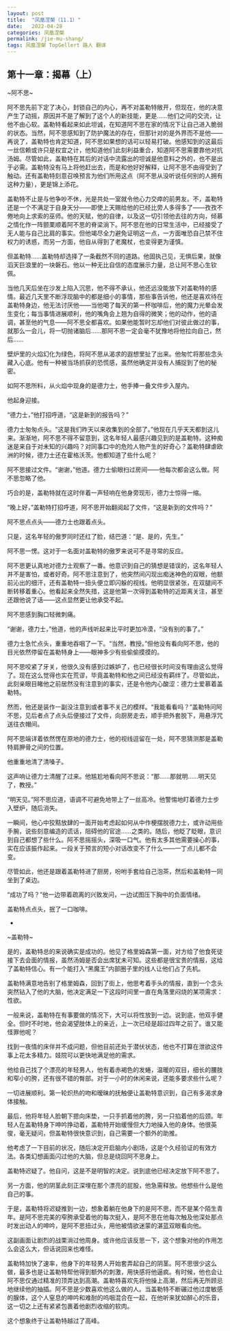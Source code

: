 ```yaml
---
layout: post
title:  "凤凰涅槃（11.1）"
date:   2022-04-28
categories: 凤凰涅槃
permalink: /jie-mu-shang/
tags: 凤凰涅槃 TopGellert 路人 翻译
---
```


## 第十一章：揭幕（上）


~阿不思~

阿不思先前下定了决心，封锁自己的内心，再不对盖勒特敞开，但现在，他的决意产生了动摇，原因并不是了解到了这个人的新技能，更是……他们之间的交流，让他不由心软。盖勒特看起来如此坦诚，在知道阿不思在家的情况下让自己进入脆弱的状态。当然，阿不思感知到了防护魔法的存在，但那针对的是外界而不是他——再说了，盖勒特也肯定知道，阿不思如果想的话可以轻易打破。他感知到的这最后一丝信赖或许只是权宜之计，他知道他们此刻利益重合，知道阿不思需要靠他对抗汤姆。尽管如此，盖勒特在其后的对话中流露出的坦诚是他意料之外的，也不是出于必需。盖勒特没有马上将他赶出去，而是和他好好解释，让阿不思不由得受到了触动。还有盖勒特刻意召唤预言为他们所用这点（阿不思从没听说任何别的人拥有这种力量），更是锦上添花。

盖勒特不止是与他争吵不休，光是共处一室就令他心力交瘁的前男友。不，盖勒特还是一个不满足于自身天分——即使上天赐给他的已经比旁人多得多了——孜孜不倦地向上求索的巫师。他的天赋，他的自律，以及这一切引领他去往的方向，倾慕之情化作一阵颤栗顺着阿不思的脊梁淌下。阿不思在他的日常生活中，已经接受了无人能与自己比肩的事实。但他竭尽全力避免证明这一点，一方面唯恐自己禁不住权力的诱惑，而另一方面，他自从得到了老魔杖，也变得更为谨慎。

但盖勒特……盖勒特却选择了一条截然不同的道路。他固执己见，无惧后果，就像滔天巨浪里的一块磐石。他以一种无比自信的态度展示力量，总让阿不思心生钦佩。

当他几天后坐在沙发上陷入沉思，他不得不承认，他还远没能放下对盖勒特的感情。最近几天里不断浮现脑中的都是细小的事情，那些事告诉他，他还是喜欢待在盖勒特身边，他无法讨厌他——当他喝了每天的第一杯咖啡后，他的魔力光晕会发生变化；每当事情进展顺利，他的嘴角会上翘为自得的微笑；他的动作，他的语调，甚至他的气息——阿不思全都喜欢。如果他能暂时忘却他们对彼此做过的事，就那么一会儿，将一切抛诸脑后……那阿不思一定会毫不犹豫地将他拉向自己，然后……

壁炉里的火焰幻化为绿色，将阿不思从渴求的遐想里扯了出来。他匆忙将那些念头藏入心底。他有一种被当场抓获的恐慌感，虽然他确定并没有人捕捉到了他的秘密。

如阿不思所料，从火焰中现身的是德力士，他手捧一叠文件步入屋内。

他起身迎接。

“德力士，”他打招呼道，“这是新到的报告吗？”

德力士匆匆点头。“这是我们昨天以来收集到的全部了。”他现在几乎天天都到这儿来。渐渐地，阿不思不得不留意到，这名年轻人最感兴趣见到的是盖勒特。这种痴迷是来自于对未知的兴趣吗？对同事口中的危险人物产生的好奇心？盖勒特肆虐欧洲的时候，德力士还在霍格沃茨。他都知道了些什么呢？

阿不思接过文件。“谢谢，”他道。德力士偷眼扫过房间——他每次都会这么做。阿不思忽略了他。

巧合的是，盖勒特就在这时伴着一声轻响在他身旁现形，德力士惊得一缩。

“晚上好，”盖勒特打招呼道，阿不思开始翻阅起了文件，“这是新到的文件吗？”

阿不思点点头——德力士也跟着点头。

只是，这名年轻的傲罗同时还红了脸，结巴道：“是、是的，先生。”

阿不思一愣。这对于一名面对盖勒特的傲罗来说可不是寻常的反应。

阿不思更认真地对德力士观察了一番。他意识到自己的猜想是错误的，这名年轻人并不是害怕，或者好奇。阿不思注意到了，他突然间闪现出痴迷神色的双眼，他额前沁出的细汗，还有盖勒特一扭头便立即闪躲的视线。他明显很紧张，在双腿间不断转移着重心。他看起来全然失措，这是他第一次得到盖勒特的近距离关注，甚至还跟他说了话——这点显然更让他承受不起。

阿不思感到胸口轻微刺痛。

“谢谢，德力士，”他道，他的声线听起来比平时更加冷漠，“没有别的事了。”

德力士急忙点头，重重地吞咽了一下。“当然，教授。”但他没有看向阿不思，他的目光依然停留在盖勒特身上——眼神多少有些偷偷摸摸的。

阿不思咬紧了牙关，他很久没有感到过嫉妒了，也已经很长时间没有理由这么觉得了。现在这么觉得也实在荒谬，毕竟盖勒特和他之间已经没有羁绊了。尽管如此，此刻亲眼目睹他之前居然没有注意到的事实，还是令他内心酸涩：德力士爱慕着盖勒特。

然而，他还是装作一副没注意到或者事不关己的模样。“我能看看吗？”盖勒特问阿不思，见后者点了点头后便接过了文件，向厨房走去，顺手把外套脱下，用悬浮咒送往衣帽间。

阿不思端详着依然愣在原地的德力士，他的视线逗留在一处，阿不思猜测那是盖勒特肩胛骨之间的位置。

他重重地清了清嗓子。

这声响让德力士清醒了过来。他尴尬地看向阿不思说：“那……那就明……明天见了，教授。”

“明天见。”阿不思应道，语调不可避免地带上了一丝高冷。他警惕地盯着德力士步入壁炉，随后消失。

一瞬间，他心中狡黠放肆的一面开始考虑起如何从中作梗摆脱德力士，或许动用些手腕，说些刻意编造的谎话，阻碍他的官途……之类的。随后，他眨了眨眼，意识到自己都想了些什么。阿不思摇摇头，深吸一口气。他有太多其他需要操心的事，实在应该振作起来。一段关于预言的短小对话改变不了什么——一丁点儿都不会变。

尽管如此，他还是跟着盖勒特进了厨房，吩咐手套给自己泡茶，然后和盖勒特一同坐到了桌边。

“成功了吗？”他一边带着疏离的兴致发问，一边试图压下胸中的负面情绪。

盖勒特点点头，抿了一口咖啡。

* 

~盖勒特~

是的，盖勒特总的来说确实是成功的。他见了格里姆森第一面，对方给了他食死徒接下去会面的情报，虽然汤姆是否会出席犹未可知。这些都是很宝贵的情报，这给了盖勒特信心。有一个能打入“黑魔王”内部圈子里的线人让他们占了先机。

盖勒特满意地告别了格里姆森，回到了街上，他思考着手头的情报，直到一个念头突然钻入了他的大脑，他决定满足一下这段时间里一直在角落里闷烧的某项需求：性欲。

一般来说，盖勒特在有事要做的情况下，大可以将性放到一边。说到底，他双手健全。但时不时地，他会渴望肢体上的亲近，上一次已经是超过四年之前了。谁又能怪罪他呢？

找到一夜情的床伴并不成问题，但他目前还处于潜伏状态，他也不打算在泄欲这件事上花太多精力。妓院可以更快地满足他的需求。

他给自己找了个漂亮的年轻男人，他有着赤褐色的发蜷，温暖的双目，细长的腰肢和窄小的胯，还有很不错的臀部。对于一小时的休闲来说，还能多要求些什么呢？

一切进展顺利。第一轮炽热的吻和暧昧的抚触便让盖勒特意识到，自己有多渴求身体接触。

最后，他将年轻人脸朝下摁向床垫，一只手抓着他的胯，另一只掐着他的后颈。年轻人在盖勒特身下呻吟挣动着，盖勒特开始缓慢但大力地操入他的身体。他很英俊，毫无疑问，但盖勒特很快意识到，自己需要一个额外的助推。

他考虑了一下目前的状况，随后决定开启脑内小剧场，这是个久经验证的有效方法。各类幻想画面闪过他的大脑，但总是绕回阿不思身上。

盖勒特迟疑了。他自问，这是不是明智的决定。说到底他已经决定放下阿不思了。

另一方面，他的阴茎此刻正深埋在那个漂亮的屁股，他急需释放。他想些什么是他自己的事。

于是，盖勒特将迟疑推到一边，想象着躺在他身下的是阿不思，而不是某个陌生青年。是阿不思完美的窄胯承受着他的每次挺入，是阿不思在他每次触及他深处那点时发出动人的呻吟，是阿不思扭过头，用他被情欲迷蒙的湛蓝双眼看向他。

这副画面让剧烈的战栗淌过他周身。或许他应该反思一下，这个想象对他的作用怎么会这么大，但话说回来也难怪。

盖勒特加快了速率，他身下的年轻男人开始套弄起自己的阴茎。阿不思很少这么做，最多也是让盖勒特帮他得到额外的刺激，用快感将他逼疯。有时候，他也会让阿不思仅通过精准的顶弄达到高潮。盖勒特喜欢先将他操上高潮，然后再无所顾忌地继续他的抽插。阿不思是少数喜欢他这么做的人。当盖勒特不断碾过他过度敏感的腺体，这个人窒息的呻吟和难耐的呜咽混合在一起，在他听来犹如醉心的乐音，这一切之上还有紧紧包裹着他剧烈收缩的软肉。

这个想象终于让盖勒特越过了高峰。
